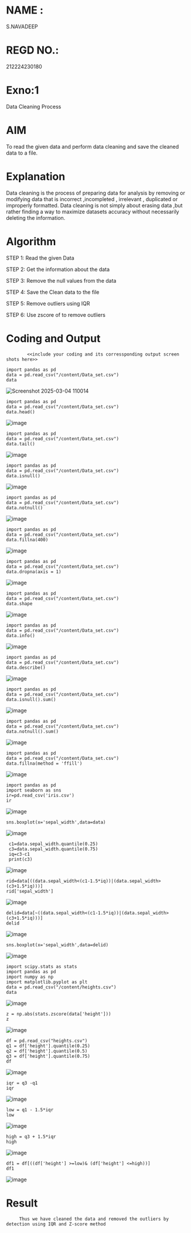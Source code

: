 # NAME :
S.NAVADEEP
# REGD NO.:
212224230180


# Exno:1
Data Cleaning Process

# AIM
To read the given data and perform data cleaning and save the cleaned data to a file.

# Explanation
Data cleaning is the process of preparing data for analysis by removing or modifying data that is incorrect ,incompleted , irrelevant , duplicated or improperly formatted. Data cleaning is not simply about erasing data ,but rather finding a way to maximize datasets accuracy without necessarily deleting the information.

# Algorithm
STEP 1: Read the given Data

STEP 2: Get the information about the data

STEP 3: Remove the null values from the data

STEP 4: Save the Clean data to the file

STEP 5: Remove outliers using IQR

STEP 6: Use zscore of to remove outliers

# Coding and Output
            <<include your coding and its corressponding output screen shots here>>
```
import pandas as pd
data = pd.read_csv("/content/Data_set.csv")
data
```

![Screenshot 2025-03-04 110014](https://github.com/user-attachments/assets/9b43de83-e42b-4ab5-8438-9511fcc1ff63)

```
import pandas as pd
data = pd.read_csv("/content/Data_set.csv")
data.head()

```
![image](https://github.com/user-attachments/assets/69db19a5-e753-4a68-84c8-4c6435eb72cd)
```
import pandas as pd
data = pd.read_csv("/content/Data_set.csv")
data.tail()
```
![image](https://github.com/user-attachments/assets/ff3b22e5-619a-495b-a298-855bd5800df9)
```
import pandas as pd
data = pd.read_csv("/content/Data_set.csv")
data.isnull()
```
![image](https://github.com/user-attachments/assets/e4d1774d-50d3-45ef-b18d-2b1719b1511c)
```
import pandas as pd
data = pd.read_csv("/content/Data_set.csv")
data.notnull()
```
![image](https://github.com/user-attachments/assets/646a80ef-fcf8-40a3-bf07-e1c893c59713)
```
import pandas as pd
data = pd.read_csv("/content/Data_set.csv")
data.fillna(400)
```
![image](https://github.com/user-attachments/assets/45c1c8c6-9d43-45bc-9c47-5842f5bbc94d)
```
import pandas as pd
data = pd.read_csv("/content/Data_set.csv")
data.dropna(axis = 1)
```
![image](https://github.com/user-attachments/assets/a35545ee-0a4d-49f9-9720-65ec61a27f37)
```
import pandas as pd
data = pd.read_csv("/content/Data_set.csv")
data.shape
```
![image](https://github.com/user-attachments/assets/e126fc55-ee44-42a1-9b39-b3cf7d08ad40)
```
import pandas as pd
data = pd.read_csv("/content/Data_set.csv")
data.info()
```
![image](https://github.com/user-attachments/assets/bac923f5-4738-48ab-b8f9-06afe0c23f3b)
```
import pandas as pd
data = pd.read_csv("/content/Data_set.csv")
data.describe()
```
![image](https://github.com/user-attachments/assets/7fd2be28-eb9d-4319-b450-dba357a89736)
```
import pandas as pd
data = pd.read_csv("/content/Data_set.csv")
data.isnull().sum()
```
![image](https://github.com/user-attachments/assets/9d66434e-9be2-4d53-bcb6-aff7d786a34b)
```
import pandas as pd
data = pd.read_csv("/content/Data_set.csv")
data.notnull().sum()
```
![image](https://github.com/user-attachments/assets/3c49ee2e-2f27-492d-bcdf-986786dc12b0)
```
import pandas as pd
data = pd.read_csv("/content/Data_set.csv")
data.fillna(method = 'ffill')
```
![image](https://github.com/user-attachments/assets/9328830b-79cf-488e-95da-c87c08f991dc)
```
import pandas as pd
import seaborn as sns
ir=pd.read_csv('iris.csv')
ir
```
![image](https://github.com/user-attachments/assets/e531f258-894a-49c5-a7e4-a68d25fe30e3)
```
sns.boxplot(x='sepal_width',data=data)
```
![image](https://github.com/user-attachments/assets/7cae3f4b-c5eb-46ae-a855-8e42ed86975e)
```
 c1=data.sepal_width.quantile(0.25)
 c3=data.sepal_width.quantile(0.75)
 iq=c3-c1
 print(c3)
```
![image](https://github.com/user-attachments/assets/c5e41def-7d63-48e9-a964-b87b111c64b3)
```
rid=data[((data.sepal_width<(c1-1.5*iq))|(data.sepal_width>(c3+1.5*iq)))]
rid['sepal_width']
```
![image](https://github.com/user-attachments/assets/eee25860-c416-4874-82c9-da5cd40658b4)
```
delid=data[~((data.sepal_width<(c1-1.5*iq))|(data.sepal_width>(c3+1.5*iq)))]
delid
```
![image](https://github.com/user-attachments/assets/28b9afa6-9947-48b3-af52-60533c5e32dc)
```
sns.boxplot(x='sepal_width',data=delid)
```
![image](https://github.com/user-attachments/assets/81c7a258-b155-4720-91c6-ec2ed6754719)
```
import scipy.stats as stats
import pandas as pd
import numpy as np
import matplotlib.pyplot as plt
data = pd.read_csv("/content/heights.csv")
data
```
![image](https://github.com/user-attachments/assets/bc744b2a-3cb5-4cc8-bae9-1831433c8e27)
```
z = np.abs(stats.zscore(data['height']))
z
```
![image](https://github.com/user-attachments/assets/b84b8c17-60cb-4ed4-9f0f-e4b29913f8f4)
```
df = pd.read_csv("heights.csv")
q1 = df['height'].quantile(0.25)
q2 = df['height'].quantile(0.5)
q3 = df['height'].quantile(0.75)
df
```
![image](https://github.com/user-attachments/assets/ef01703f-3703-4826-bd63-b74f4c47549b)
```
iqr = q3 -q1
iqr
```
![image](https://github.com/user-attachments/assets/d093f8ac-0624-4547-9665-e5fd26c199e3)


```
low = q1 - 1.5*iqr
low
```
![image](https://github.com/user-attachments/assets/d857d9d0-26cb-41be-889a-9442816900d4)


```
high = q3 + 1.5*iqr
high
```
![image](https://github.com/user-attachments/assets/3d488194-9092-4b8e-8030-695ebd25dc8a)
```
df1 = df[((df['height'] >=low)& (df['height'] <=high))]
df1
```
![image](https://github.com/user-attachments/assets/e073f429-2aba-4113-8a7b-10c19c2ae488)







# Result
         Thus we have cleaned the data and removed the outliers by detection using IQR and Z-score method

